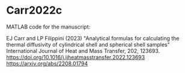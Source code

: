 # Carr2022c

MATLAB code for the manuscript:

EJ Carr and LP Filippini (2023) "Analytical formulas for calculating the thermal diffusivity of cylindrical shell and spherical shell samples" International Journal of Heat and Mass Transfer, 202, 123693. <br>
https://doi.org/10.1016/j.ijheatmasstransfer.2022.123693 <br>
https://arxiv.org/abs/2208.01794
